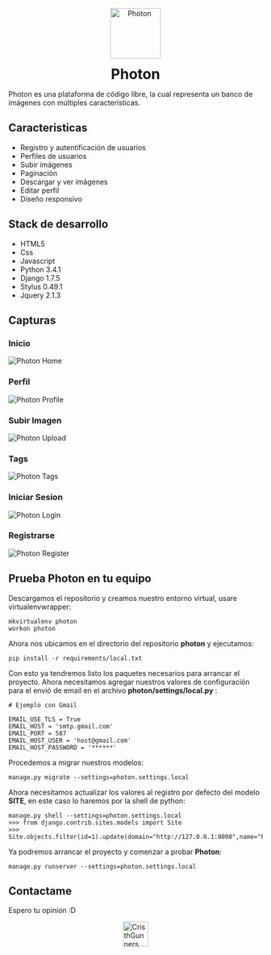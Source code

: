 <p align="center" style='text-align: center;'>
<img src="https://scontent-dfw.xx.fbcdn.net/hphotos-xap1/v/t1.0-9/10636088_982456151772019_2909611528891555934_n.png?oh=92f85dcd4f97ed817f3ea431d9c823f9&oe=5574DE2F" alt="Photon" height="100" width="100" style="margin:0 auto;display:block;" />
<h1 align="center" style="margin:0 auto;display:block;text-align:center;">Photon</h1>
</p>

Photon es una plataforma de código libre, la cual representa un banco de imágenes con múltiples características.

## Caracteristicas

- Registro y autentificación de usuarios
- Perfiles de usuarios
- Subir imágenes
- Paginación
- Descargar y ver imágenes
- Editar perfil
- Diseño responsivo

## Stack de desarrollo

- HTML5
- Css
- Javascript
- Python 3.4.1
- Django 1.7.5
- Stylus 0.49.1
- Jquery 2.1.3

## Capturas

### Inicio

![Photon Home](https://fbcdn-sphotos-f-a.akamaihd.net/hphotos-ak-xfp1/t31.0-8/10945801_982429378441363_3671053479032921923_o.png)

### Perfil

![Photon Profile](https://scontent-dfw.xx.fbcdn.net/hphotos-xpf1/t31.0-8/10991632_982453825105585_5929319544336237377_o.png)

### Subir Imagen

![Photon Upload](https://fbcdn-sphotos-a-a.akamaihd.net/hphotos-ak-xpa1/t31.0-8/11082421_982453921772242_1177705383124456223_o.png)

### Tags

![Photon Tags](https://scontent-dfw.xx.fbcdn.net/hphotos-xpa1/t31.0-8/10269038_982453838438917_2937201247742264800_o.png)

### Iniciar Sesion

![Photon Login](https://scontent-dfw.xx.fbcdn.net/hphotos-xap1/t31.0-8/10896225_982453775105590_4383944557941284785_o.png)

### Registrarse

![Photon Register](https://scontent-dfw.xx.fbcdn.net/hphotos-xap1/t31.0-8/11050326_982453785105589_5935297192697308830_o.png)

## Prueba Photon en tu equipo

Descargamos el repositorio y creamos nuestro entorno virtual, usare virtualenvwrapper:
    
    mkvirtualenv photon
    workon photon

Ahora nos ubicamos en el directorio del repositorio **photon** y ejecutamos:

    pip install -r requirements/local.txt

Con esto ya tendremos listo los paquetes necesarios para arrancar el proyecto. Ahora necesitamos agregar nuestros valores de configuración para el envió de email en el archivo **photon/settings/local.py** :
    
    # Ejemplo con Gmail

    EMAIL_USE_TLS = True
    EMAIL_HOST = 'smtp.gmail.com'
    EMAIL_PORT = 587
    EMAIL_HOST_USER = 'host@gmail.com'
    EMAIL_HOST_PASSWORD = '******'

Procedemos a migrar nuestros modelos:
    
    manage.py migrate --settings=photon.settings.local

Ahora necesitamos actualizar los valores al registro por defecto del modelo **SITE**, en este caso lo haremos por la shell de python:

    manage.py shell --settings=photon.settings.local
    >>> from django.contrib.sites.models import Site
    >>> Site.objects.filter(id=1).update(domain="http://127.0.0.1:8000",name="Photon")

Ya podremos arrancar el proyecto y comenzar a probar **Photon**:

    manage.py runserver --settings=photon.settings.local

## Contactame

Espero tu opinion :D

<a href="https://twitter.com/CristhGunners" target="_blank">
    <img src="http://img3.wikia.nocookie.net/__cb20140610122352/divergente/es/images/f/f7/Twitter.png" alt="CristhGunners" height="50" width="50" style="margin:5px auto;display:block;" />
</a>


